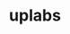 ---
order: 0
title: uplabs
link: https://www.uplabs.com/idontlikephp
name: idontlikephp
verb: design
---